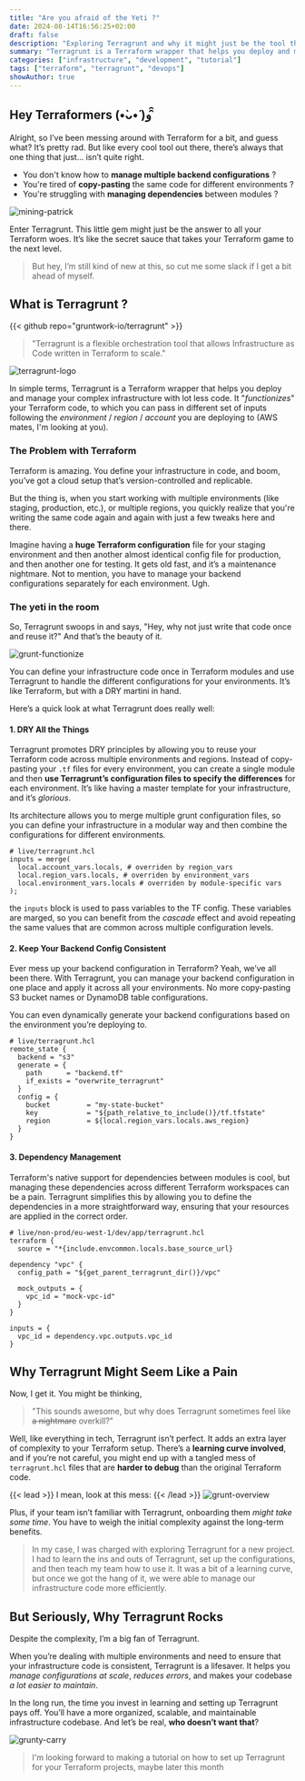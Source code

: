 ```yaml
---
title: "Are you afraid of the Yeti ?"
date: 2024-08-14T16:56:25+02:00
draft: false
description: "Exploring Terragrunt and why it might just be the tool that takes your Terraform game to the next level, despite its quirks."
summary: "Terragrunt is a Terraform wrapper that helps you deploy and manage your complex infrastructure with lot less code. It functionizes your Terraform code, to which you can pass in different set of inputs following the environment / region / account you are deploying to."
categories: ["infrastructure", "development", "tutorial"]
tags: ["terraform", "terragrunt", "devops"]
showAuthor: true
---
```


## Hey Terraformers (•̀ᴗ•́ )و ̑̑

Alright, so I’ve been messing around with Terraform for a bit, and guess what? It’s pretty rad. But like every cool tool out there, there’s always that one thing that just... isn’t quite right.

- You don't know how to **manage multiple backend configurations** ?
- You're tired of **copy-pasting** the same code for different environments ?
- You're struggling with **managing dependencies** between modules ?

![mining-patrick](img/mining-patrick.png)

Enter Terragrunt. This little gem might just be the answer to all your Terraform woes. It’s like the secret sauce that takes your Terraform game to the next level.

> But hey, I’m still kind of new at this, so cut me some slack if I get a bit ahead of myself.

## What is Terragrunt ?

{{< github repo="gruntwork-io/terragrunt" >}}

> "Terragrunt is a flexible orchestration tool that allows Infrastructure as Code written in Terraform to scale."

![terragrunt-logo](img/terragrunt-logo.png)

In simple terms, Terragrunt is a Terraform wrapper that helps you deploy and manage your complex infrastructure with lot less code. It "_functionizes_" your Terraform code, to which you can pass in different set of inputs following the _environment_ / _region_ / _account_ you are deploying to (AWS mates, I'm looking at you).

### The Problem with Terraform

Terraform is amazing. You define your infrastructure in code, and boom, you’ve got a cloud setup that’s version-controlled and replicable.

But the thing is, when you start working with multiple environments (like staging, production, etc.), or multiple regions, you quickly realize that you're writing the same code again and again with just a few tweaks here and there.

Imagine having a **huge Terraform configuration** file for your staging environment and then another almost identical config file for production, and then another one for testing. It gets old fast, and it’s a maintenance nightmare. Not to mention, you have to manage your backend configurations separately for each environment. Ugh.

### The yeti in the room

So, Terragrunt swoops in and says, "Hey, why not just write that code once and reuse it?" And that’s the beauty of it.

![grunt-functionize](img/grunt-functionize.png)

You can define your infrastructure code once in Terraform modules and use Terragrunt to handle the different configurations for your environments. It’s like Terraform, but with a DRY martini in hand.

Here’s a quick look at what Terragrunt does really well:

#### 1. **DRY All the Things**

Terragrunt promotes DRY principles by allowing you to reuse your Terraform code across multiple environments and regions. Instead of copy-pasting your `.tf` files for every environment, you can create a single module and then **use Terragrunt’s configuration files to specify the differences** for each environment. It’s like having a master template for your infrastructure, and it’s _glorious_.

Its architecture allows you to merge multiple grunt configuration files, so you can define your infrastructure in a modular way and then combine the configurations for different environments.

```hcl
# live/terragrunt.hcl
inputs = merge(
  local.account_vars.locals, # overriden by region_vars
  local.region_vars.locals, # overriden by environment_vars
  local.environment_vars.locals # overriden by module-specific vars
);
```

the `inputs` block is used to pass variables to the TF config. These variables are marged, so you can benefit from the _cascade_ effect and avoid repeating the same values that are common across multiple configuration levels.

#### 2. **Keep Your Backend Config Consistent**

Ever mess up your backend configuration in Terraform? Yeah, we’ve all been there. With Terragrunt, you can manage your backend configuration in one place and apply it across all your environments. No more copy-pasting S3 bucket names or DynamoDB table configurations.

You can even dynamically generate your backend configurations based on the environment you’re deploying to.

```hcl
# live/terragrunt.hcl
remote_state {
  backend = "s3"
  generate = {
    path      = "backend.tf"
    if_exists = "overwrite_terragrunt"
  }
  config = {
    bucket         = "my-state-bucket"
    key            = "${path_relative_to_include()}/tf.tfstate"
    region         = ${local.region_vars.locals.aws_region}
  }
}
```

#### 3. **Dependency Management**

Terraform's native support for dependencies between modules is cool, but managing these dependencies across different Terraform workspaces can be a pain.
Terragrunt simplifies this by allowing you to define the dependencies in a more straightforward way, ensuring that your resources are applied in the correct order.

```hcl
# live/non-prod/eu-west-1/dev/app/terragrunt.hcl
terraform {
  source = "*{include.envcommon.locals.base_source_url}

dependency "vpc" {
  config_path = "${get_parent_terragrunt_dir()}/vpc"

  mock_outputs = {
    vpc_id = "mock-vpc-id"
  }
}

inputs = {
  vpc_id = dependency.vpc.outputs.vpc_id
}
```

## Why Terragrunt Might Seem Like a Pain

Now, I get it. You might be thinking,

> "This sounds awesome, but why does Terragrunt sometimes feel like ~~a nightmare~~ overkill?"

Well, like everything in tech, Terragrunt isn’t perfect. It adds an extra layer of complexity to your Terraform setup. There’s a **learning curve involved**, and if you’re not careful, you might end up with a tangled mess of `terragrunt.hcl` files that are **harder to debug** than the original Terraform code.

{{< lead >}}
I mean, look at this mess:
{{< /lead >}}
![grunt-overview](img/grunt-overview.png)

Plus, if your team isn’t familiar with Terragrunt, onboarding them _might take some time_. You have to weigh the initial complexity against the long-term benefits.

> In my case, I was charged with exploring Terragrunt for a new project. I had to learn the ins and outs of Terragrunt, set up the configurations, and then teach my team how to use it. It was a bit of a learning curve, but once we got the hang of it, we were able to manage our infrastructure code more efficiently.

## But Seriously, Why Terragrunt Rocks

Despite the complexity, I’m a big fan of Terragrunt.

When you’re dealing with multiple environments and need to ensure that your infrastructure code is consistent, Terragrunt is a lifesaver. It helps you _manage configurations at scale_, _reduces errors_, and makes your codebase _a lot easier to maintain_.

In the long run, the time you invest in learning and setting up Terragrunt pays off. You’ll have a more organized, scalable, and maintainable infrastructure codebase. And let’s be real, **who doesn’t want that**?

![grunty-carry](img/grunty-carry.png)

> I'm looking forward to making a tutorial on how to set up Terragrunt for your Terraform projects, maybe later this month
